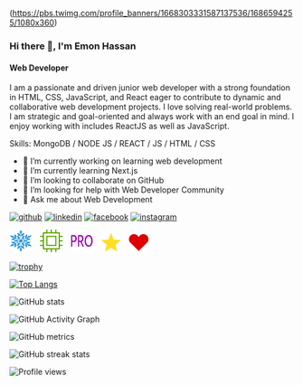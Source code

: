 (https://pbs.twimg.com/profile_banners/1668303331587137536/1686594255/1080x360)


### Hi there 👋, I'm Emon Hassan
#### Web Developer

I am a passionate and driven junior web developer with a strong foundation in HTML, CSS, JavaScript, and React eager to contribute to dynamic and collaborative web development projects. I love solving real-world problems. I am strategic and goal-oriented and always work with an end goal in mind. I enjoy working with includes ReactJS as well as JavaScript.

Skills: MongoDB / NODE JS / REACT / JS / HTML / CSS

- 🔭 I’m currently working on learning web  development 
- 🌱 I’m currently learning Next.js 
- 👯 I’m looking to collaborate on GitHub 
- 🤔 I’m looking for help with Web Developer Community 
- 💬 Ask me about Web Development 


[<img src='https://cdn.jsdelivr.net/npm/simple-icons@3.0.1/icons/github.svg' alt='github' height='40'>](https://github.com/emonhassan50)  [<img src='https://cdn.jsdelivr.net/npm/simple-icons@3.0.1/icons/linkedin.svg' alt='linkedin' height='40'>](https://www.linkedin.com/in/emonhassan50/)  [<img src='https://cdn.jsdelivr.net/npm/simple-icons@3.0.1/icons/facebook.svg' alt='facebook' height='40'>](https://www.facebook.com/emonhassan83)  [<img src='https://cdn.jsdelivr.net/npm/simple-icons@3.0.1/icons/instagram.svg' alt='instagram' height='40'>](https://www.instagram.com/emonhassan50/)  

<a href='https://archiveprogram.github.com/'><img src='https://raw.githubusercontent.com/acervenky/animated-github-badges/master/assets/acbadge.gif' width='40' height='40'></a> <a href='https://docs.github.com/en/developers'><img src='https://raw.githubusercontent.com/acervenky/animated-github-badges/master/assets/devbadge.gif' width='40' height='40'></a> <a href='https://github.com/pricing'><img src='https://raw.githubusercontent.com/acervenky/animated-github-badges/master/assets/pro.gif' width='40' height='40'></a> <a href='https://stars.github.com/'><img src='https://raw.githubusercontent.com/acervenky/animated-github-badges/master/assets/starbadge.gif' width='35' height='35'></a> <a href='https://docs.github.com/en/github/supporting-the-open-source-community-with-github-sponsors'><img src='https://raw.githubusercontent.com/acervenky/animated-github-badges/master/assets/sponsorbadge.gif' width='35' height='35'></a> 

[![trophy](https://github-profile-trophy.vercel.app/?username=emonhassan50)](https://github.com/ryo-ma/github-profile-trophy)

[![Top Langs](https://github-readme-stats.vercel.app/api/top-langs/?username=emonhassan50)](https://github.com/anuraghazra/github-readme-stats)

![GitHub stats](https://github-readme-stats.vercel.app/api?username=emonhassan50&show_icons=true&count_private=true)  

![GitHub Activity Graph](https://activity-graph.herokuapp.com/graph?username=emonhassan50)  

![GitHub metrics](https://metrics.lecoq.io/emonhassan50)  

![GitHub streak stats](https://streak-stats.demolab.com/?user=emonhassan50)  

![Profile views](https://gpvc.arturio.dev/emonhassan50)  
